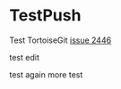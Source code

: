 # TestPush

Test TortoiseGit [issue 2446](https://code.google.com/p/tortoisegit/issues/detail?id=2446)

test edit

test again
more test
